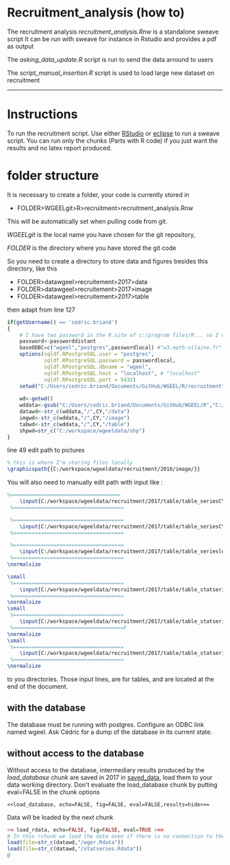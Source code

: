 # Recruitment_analysis (how to)
The recruitment analysis *recruitment_analysis.Rnw* is a standalone sweave script
It can be run with sweave for instance in Rstudio and provides a pdf as output

The *asking_data_update.R* script is run to send the data arround to users

The *script_manual_insertion.R* script is used to load large new dataset on recruitment

----------
# Instructions

To run the recruitment script.
Use either [RStudio](http://rstudio-pubs-static.s3.amazonaws.com/639_b3a59601ba94400aabbe29025de83c10.html) or [eclipse](https://www.r-bloggers.com/getting-started-with-sweave-r-latex-eclipse-statet-texlipse/) to run a sweave script. 
You can run only the chunks (Parts with R code) if you just want the results and no latex report produced.

# folder structure

It is necessary to create a folder, your code is currently stored in
* FOLDER>WGEELgit>R>recruitment>recruitment_analysis.Rnw

 This will be automatically set when pulling code from git.
 
 *WGEELgit* is the local name you have chosen for the git repository,
 
 *FOLDER* is the directory where you have stored the git code
 
 So you need to create a directory to store data and figures besides this 
 directory, like this
 
 * FOLDER>datawgeel>recruitement>2017>data
 * FOLDER>datawgeel>recruitement>2017>image
 * FOLDER>datawgeel>recruitement>2017>table
 
 then adapt from line 127
 
```r
if(getUsername() == 'cedric.briand')
{
	# I have two password in the R.site of c:/program files/R... so I don't need no prompt
	password<-passworddistant
	baseODBC=c("wgeel","postgres",passwordlocal) #"w3.eptb-vilaine.fr" "localhost" "wgeel" "wgeel_distant" 
	options(sqldf.RPostgreSQL.user = "postgres", 
			sqldf.RPostgreSQL.password = passwordlocal,
			sqldf.RPostgreSQL.dbname = "wgeel",
			sqldf.RPostgreSQL.host = "localhost", # "localhost"
			sqldf.RPostgreSQL.port = 5432)
	setwd("C:/Users/cedric.briand/Documents/GitHub/WGEEL/R/recruitment")
	
	wd<-getwd()
	wddata<-gsub("C:/Users/cedric.briand/Documents/GitHub/WGEEL/R","C:/workspace/wgeeldata",wd)
	datawd<-str_c(wddata,"/",CY,"/data")
	imgwd<-str_c(wddata,"/",CY,"/image")
	tabwd<-str_c(wddata,"/",CY,"/table")
	shpwd=str_c("C:/workspace/wgeeldata/shp") 
}
```
line 49 edit path to pictures

```tex
% this is where I'm storing files locally
\graphicspath{{C:/workspace/wgeeldata/recruitment/2016/image/}} 
```

You will also need to manually edit path with input like :

```tex
%====================================
	\input{C:/workspace/wgeeldata/recruitment/2017/table/table_seriesCY.tex}
 %====================================

 %====================================
	\input{C:/workspace/wgeeldata/recruitment/2017/table/table_seriesCYm1.tex}
 %====================================

 %====================================
	\input{C:/workspace/wgeeldata/recruitment/2017/table/table_serieslost.tex}
 %====================================
\normalsize

\small
 %====================================
	\input{C:/workspace/wgeeldata/recruitment/2017/table/table_statseries.tex}
 %====================================
\normalsize
\small
 %====================================
	\input{C:/workspace/wgeeldata/recruitment/2017/table/table_statseries1.tex}
 %====================================F
\normalsize
\small
 %====================================
	\input{C:/workspace/wgeeldata/recruitment/2017/table/table_statseries2.tex}
 %====================================
\normalsize
```
to you directories. Those input lines, are for tables, and are located at the end of the document.

## with the database

The database must be running with postgres. Configure an ODBC link named wgeel. Ask Cédric for a dump of the database in its current state.


## without access to the database

Without access to the database, intermediary results produced by the *load_database* chunk are saved in 2017 in [saved_data](https://community.ices.dk/ExpertGroups/wgeel/2017%20Meeting%20Docs/Forms/AllItems.aspx?RootFolder=%2FExpertGroups%2Fwgeel%2F2017%20Meeting%20Docs%2F06%2E%20Data%2FRecruitment%2Fsaved_data&FolderCTID=0x0120000274F21B5995CE4AA6817A850657F410&View={B68E929B-7DEF-41DA-9089-B4570BCF76EC}&InitialTabId=Ribbon%2EDocument&VisibilityContext=WSSTabPersistence), load them to your data working directory. Don't evaluate the load_database chunk by putting eval=FALSE in the chunk options

```
<<load_database, echo=FALSE, fig=FALSE, eval=FALSE,results=hide>>= 
```
Data will be loaded by the next chunk

```r
<< load_rdata, echo=FALSE, fig=FALSE, eval=TRUE >>=
# In this rchunk we load the data even if there is no connection to the database
load(file=str_c(datawd,"/wger.Rdata"))
load(file=str_c(datawd,"/statseries.Rdata"))
@
```
